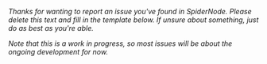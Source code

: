 _Thanks for wanting to report an issue you've found in SpiderNode. Please delete
this text and fill in the template below. If unsure about something, just do as
best as you're able._

_Note that this is a work in progress, so most issues will be about the ongoing
development for now._
